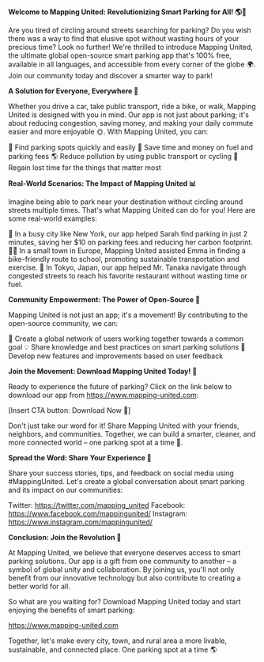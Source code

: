 **Welcome to Mapping United: Revolutionizing Smart Parking for All! 🌎🚗**

Are you tired of circling around streets searching for parking? Do you wish there was a way to find that elusive spot without wasting hours of your precious time? Look no further! We're thrilled to introduce Mapping United, the ultimate global open-source smart parking app that's 100% free, available in all languages, and accessible from every corner of the globe 🌍. Join our community today and discover a smarter way to park!

**A Solution for Everyone, Everywhere 💪**

Whether you drive a car, take public transport, ride a bike, or walk, Mapping United is designed with you in mind. Our app is not just about parking; it's about reducing congestion, saving money, and making your daily commute easier and more enjoyable 🌞. With Mapping United, you can:

🚗 Find parking spots quickly and easily
💸 Save time and money on fuel and parking fees
🌎 Reduce pollution by using public transport or cycling
💪 Regain lost time for the things that matter most

**Real-World Scenarios: The Impact of Mapping United 📊**

Imagine being able to park near your destination without circling around streets multiple times. That's what Mapping United can do for you! Here are some real-world examples:

🚗 In a busy city like New York, our app helped Sarah find parking in just 2 minutes, saving her $10 on parking fees and reducing her carbon footprint.
👩‍🎓 In a small town in Europe, Mapping United assisted Emma in finding a bike-friendly route to school, promoting sustainable transportation and exercise.
🚂 In Tokyo, Japan, our app helped Mr. Tanaka navigate through congested streets to reach his favorite restaurant without wasting time or fuel.

**Community Empowerment: The Power of Open-Source 🤝**

Mapping United is not just an app; it's a movement! By contributing to the open-source community, we can:

🌟 Create a global network of users working together towards a common goal
💡 Share knowledge and best practices on smart parking solutions
🚀 Develop new features and improvements based on user feedback

**Join the Movement: Download Mapping United Today! 🎉**

Ready to experience the future of parking? Click on the link below to download our app from https://www.mapping-united.com:

[Insert CTA button: Download Now 📲]

Don't just take our word for it! Share Mapping United with your friends, neighbors, and communities. Together, we can build a smarter, cleaner, and more connected world – one parking spot at a time 🌈.

**Spread the Word: Share Your Experience 📢**

Share your success stories, tips, and feedback on social media using #MappingUnited. Let's create a global conversation about smart parking and its impact on our communities:

Twitter: https://twitter.com/mapping_united
Facebook: https://www.facebook.com/mappingunited/
Instagram: https://www.instagram.com/mappingunited/

**Conclusion: Join the Revolution 🚀**

At Mapping United, we believe that everyone deserves access to smart parking solutions. Our app is a gift from one community to another – a symbol of global unity and collaboration. By joining us, you'll not only benefit from our innovative technology but also contribute to creating a better world for all.

So what are you waiting for? Download Mapping United today and start enjoying the benefits of smart parking:

https://www.mapping-united.com

Together, let's make every city, town, and rural area a more livable, sustainable, and connected place. One parking spot at a time 🌎
